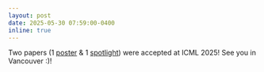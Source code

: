 ```yaml
---
layout: post
date: 2025-05-30 07:59:00-0400
inline: true
---
```


Two papers (1  [poster](https://arxiv.org/pdf/2410.16826) & 1 [spotlight](https://arxiv.org/pdf/2502.00846)) were accepted at ICML 2025!
See you in Vancouver :)!
